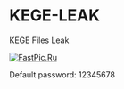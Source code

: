 # KEGE-LEAK

KEGE Files Leak

[![FastPic.Ru](https://i117.fastpic.org/thumb/2022/0416/19/d32a0e02bf57c18b707910be4a818719.jpeg)](https://fastpic.org/view/117/2022/0416/d32a0e02bf57c18b707910be4a818719.png.html)

Default password: 12345678
